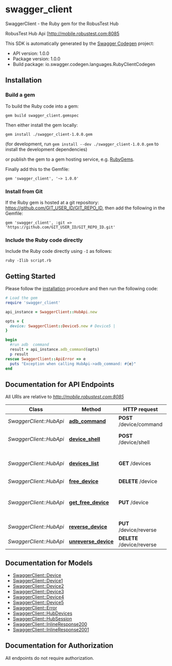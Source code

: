 # swagger_client

SwaggerClient - the Ruby gem for the RobusTest Hub

RobusTest Hub Api [http://mobile.robustest.com:8085 

This SDK is automatically generated by the [Swagger Codegen](https://github.com/swagger-api/swagger-codegen) project:

- API version: 1.0.0
- Package version: 1.0.0
- Build package: io.swagger.codegen.languages.RubyClientCodegen

## Installation

### Build a gem

To build the Ruby code into a gem:

```shell
gem build swagger_client.gemspec
```

Then either install the gem locally:

```shell
gem install ./swagger_client-1.0.0.gem
```
(for development, run `gem install --dev ./swagger_client-1.0.0.gem` to install the development dependencies)

or publish the gem to a gem hosting service, e.g. [RubyGems](https://rubygems.org/).

Finally add this to the Gemfile:

    gem 'swagger_client', '~> 1.0.0'

### Install from Git

If the Ruby gem is hosted at a git repository: https://github.com/GIT_USER_ID/GIT_REPO_ID, then add the following in the Gemfile:

    gem 'swagger_client', :git => 'https://github.com/GIT_USER_ID/GIT_REPO_ID.git'

### Include the Ruby code directly

Include the Ruby code directly using `-I` as follows:

```shell
ruby -Ilib script.rb
```

## Getting Started

Please follow the [installation](#installation) procedure and then run the following code:
```ruby
# Load the gem
require 'swagger_client'

api_instance = SwaggerClient::HubApi.new

opts = { 
  device: SwaggerClient::Device5.new # Device5 | 
}

begin
  #run adb  command
  result = api_instance.adb_command(opts)
  p result
rescue SwaggerClient::ApiError => e
  puts "Exception when calling HubApi->adb_command: #{e}"
end

```

## Documentation for API Endpoints

All URIs are relative to *http://mobile.robustest.com:8085*

Class | Method | HTTP request | Description
------------ | ------------- | ------------- | -------------
*SwaggerClient::HubApi* | [**adb_command**](docs/HubApi.md#adb_command) | **POST** /device/command | run adb  command
*SwaggerClient::HubApi* | [**device_shell**](docs/HubApi.md#device_shell) | **POST** /device/shell | run adb shell command
*SwaggerClient::HubApi* | [**devices_list**](docs/HubApi.md#devices_list) | **GET** /devices | list all attached devices to RobusTest
*SwaggerClient::HubApi* | [**free_device**](docs/HubApi.md#free_device) | **DELETE** /device | free device
*SwaggerClient::HubApi* | [**get_free_device**](docs/HubApi.md#get_free_device) | **PUT** /device | get free device based on given parameters
*SwaggerClient::HubApi* | [**reverse_device**](docs/HubApi.md#reverse_device) | **PUT** /device/reverse | reverse a device
*SwaggerClient::HubApi* | [**unreverse_device**](docs/HubApi.md#unreverse_device) | **DELETE** /device/reverse | unrevrse the device


## Documentation for Models

 - [SwaggerClient::Device](docs/Device.md)
 - [SwaggerClient::Device1](docs/Device1.md)
 - [SwaggerClient::Device2](docs/Device2.md)
 - [SwaggerClient::Device3](docs/Device3.md)
 - [SwaggerClient::Device4](docs/Device4.md)
 - [SwaggerClient::Device5](docs/Device5.md)
 - [SwaggerClient::Error](docs/Error.md)
 - [SwaggerClient::HubDevices](docs/HubDevices.md)
 - [SwaggerClient::HubSession](docs/HubSession.md)
 - [SwaggerClient::InlineResponse200](docs/InlineResponse200.md)
 - [SwaggerClient::InlineResponse2001](docs/InlineResponse2001.md)


## Documentation for Authorization

 All endpoints do not require authorization.

